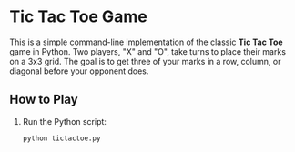 
# Tic Tac Toe Game

This is a simple command-line implementation of the classic **Tic Tac Toe** game in Python. Two players, "X" and "O", take turns to place their marks on a 3x3 grid. The goal is to get three of your marks in a row, column, or diagonal before your opponent does.

## How to Play
1. Run the Python script:
   ```bash
   python tictactoe.py
